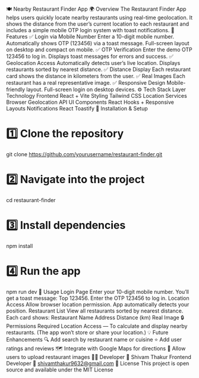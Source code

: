 🍽️ Nearby Restaurant Finder App
🌍 Overview
The Restaurant Finder App helps users quickly locate nearby restaurants using real-time geolocation.
It shows the distance from the user’s current location to each restaurant and includes a simple mobile OTP login system with toast notifications.
🧩 Features
✅ Login via Mobile Number
Enter a 10-digit mobile number.
Automatically shows OTP (123456) via a toast message.
Full-screen layout on desktop and compact on mobile.
✅ OTP Verification
Enter the demo OTP 123456 to log in.
Displays toast messages for errors and success.
✅ Geolocation Access
Automatically detects user’s live location.
Displays restaurants sorted by nearest distance.
✅ Distance Display
Each restaurant card shows the distance in kilometers from the user.
✅ Real Images
Each restaurant has a real representative image.
✅ Responsive Design
Mobile-friendly layout.
Full-screen login on desktop devices.
⚙️ Tech Stack
Layer	Technology
Frontend	React + Vite
Styling	Tailwind CSS
Location Services	Browser Geolocation API
UI Components	React Hooks + Responsive Layouts
Notifications	React Toastify
🚀 Installation & Setup
# 1️⃣ Clone the repository
git clone https://github.com/yourusername/restaurant-finder.git

# 2️⃣ Navigate into the project
cd restaurant-finder

# 3️⃣ Install dependencies
npm install

# 4️⃣ Run the app
npm run dev
📱 Usage
Login Page
Enter your 10-digit mobile number.
You’ll get a toast message: Top 123456.
Enter the OTP 123456 to log in.
Location Access
Allow browser location permission.
App automatically detects your position.
Restaurant List
View all restaurants sorted by nearest distance.
Each card shows:
Restaurant Name
Address
Distance (km)
Real Image
🔒 Permissions Required
Location Access — To calculate and display nearby restaurants.
(The app won’t store or share your location.)
💡 Future Enhancements
🔍 Add search by restaurant name or cuisine
⭐ Add user ratings and reviews
🗺️ Integrate with Google Maps for directions
📸 Allow users to upload restaurant images
🧑‍💻 Developer
👤 Shivam Thakur
Frontend Developer
📧 shivamthakur9632@gmail.com
🪪 License
This project is open source and available under the MIT License
